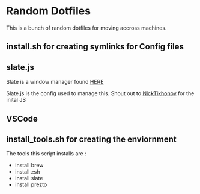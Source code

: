 # Random Dotfiles

This is a bunch of random dotfiles for moving accross machines.

## install.sh for creating symlinks for Config files 


## slate.js

Slate is a window manager found [HERE](https://github.com/jigish/slate)

Slate.js is the config used to manage this. Shout out to [NickTikhonov](https://github.com/NickTikhonov) for the inital JS 

## VSCode

## install_tools.sh for creating the enviornment 
The tools this script installs are :
  * install brew 
  * install zsh
  * install slate
  * install prezto

